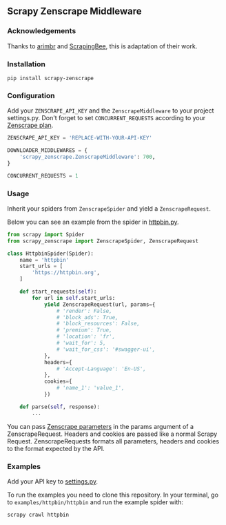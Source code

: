 ## Scrapy Zenscrape Middleware

### Acknowledgements

Thanks to [arimbr](https://github.com/arimbr) and [ScrapingBee](https://github.com/ScrapingBee/scrapy-scrapingbee), this is adaptation of their work.

### Installation

`pip install scrapy-zenscrape`

### Configuration

Add your `ZENSCRAPE_API_KEY` and the `ZenscrapeMiddleware` to your project settings.py. Don't forget to set `CONCURRENT_REQUESTS` according to your [Zenscrape plan](https://zenscrape.com/#pricingSection).

```python
ZENSCRAPE_API_KEY = 'REPLACE-WITH-YOUR-API-KEY'

DOWNLOADER_MIDDLEWARES = {
    'scrapy_zenscrape.ZenscrapeMiddleware': 700,
}

CONCURRENT_REQUESTS = 1
```

### Usage

Inherit your spiders from `ZenscrapeSpider` and yield a `ZenscrapeRequest`.

Below you can see an example from the spider in [httpbin.py](examples/httpbin/httpbin/spiders/httpbin.py).

```python
from scrapy import Spider
from scrapy_zenscrape import ZenscrapeSpider, ZenscrapeRequest

class HttpbinSpider(Spider):
    name = 'httpbin'
    start_urls = [
        'https://httpbin.org',
    ]

    def start_requests(self):
        for url in self.start_urls:
            yield ZenscrapeRequest(url, params={
                # 'render': False,
                # 'block_ads': True,
                # 'block_resources': False,
                # 'premium': True,
                # 'location': 'fr',
                # 'wait_for': 5,
                # 'wait_for_css': '#swagger-ui',
            },
            headers={
                # 'Accept-Language': 'En-US',
            },
            cookies={
                # 'name_1': 'value_1',
            })

    def parse(self, response):
        ...
```

You can pass [Zenscrape parameters](https://app.zenscrape.com/documentation) in the params argument of a ZenscrapeRequest. Headers and cookies are passed like a normal Scrapy Request. ZenscrapeRequests formats all parameters, headers and cookies to the format expected by the API.

### Examples

Add your API key to [settings.py](examples/httpbin/httpbin/settings.py).

To run the examples you need to clone this repository. In your terminal, go to `examples/httpbin/httpbin` and run the example spider with:

```bash
scrapy crawl httpbin
```
